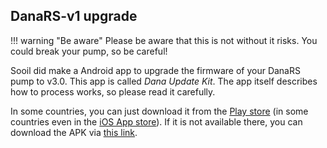 ## DanaRS-v1 upgrade

!!! warning "Be aware"
    Please be aware that this is not without it risks.
    You could break your pump, so be careful!

Sooil did make a Android app to upgrade the firmware of your DanaRS pump to v3.0.
This app is called *Dana Update Kit*.
The app itself describes how to process works, so please read it carefully.

In some countries, you can just download it from the [Play store](https://play.google.com/store/apps/details?id=com.cozmo.anydana.upgradekit&hl=en_US) (in some countries even in the [iOS App store](https://apps.apple.com/de/app/danaupdatekit/id1523955475?l=en)).
If it is not available there, you can download the APK via [this link]().

